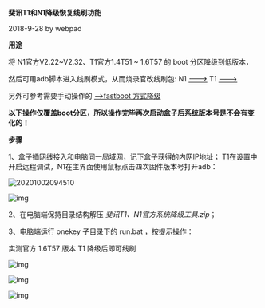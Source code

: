 **斐讯T1和N1降级恢复线刷功能**

2018-9-28 by webpad

**用途**

将 N1官方V2.22~V2.32、T1官方1.4T51 ~ 1.6T57 的 boot 分区降级到低版本，

然后可用adb脚本进入线刷模式，从而烧录官改线刷包: N1 [--->](https://www.right.com.cn/forum/thread-336545-1-1.html)  T1 [--->](https://www.right.com.cn/forum/thread-320013-1-1.html)

另外可参考需要手动操作的 [-->fastboot 方式降级](https://www.right.com.cn/forum/thread-322223-1-1.html)

**以下操作仅覆盖boot分区，所以操作完毕再次启动盒子后系统版本号是不会有变化的！**

**步骤**

1、盒子插网线接入和电脑同一局域网，记下盒子获得的内网IP地址；
T1在设置中开启远程调试，N1在主界面使用鼠标点击四次固件版本号打开adb：

![20201002094510](https://raw.githubusercontent.com/jiangbo0216/wiki/pic-bed/20201002094510.png)

![img](https://raw.githubusercontent.com/jiangbo0216/wiki/pic-bed/155328w9lnlll8rzq0rkk4.jpg)

2、在电脑端保持目录结构解压 *斐讯T1、N1官方系统降级工具.zip*；

3、电脑端运行 onekey 子目录下的 run.bat ，按提示操作：

实测官方 1.6T57 版本 T1 降级后即可线刷

![img](https://raw.githubusercontent.com/jiangbo0216/wiki/pic-bed/235514dskdy5bkdykdzliy.jpg)

![img](https://raw.githubusercontent.com/jiangbo0216/wiki/pic-bed/235517oc4adnp1f55mf5x5.jpg)

![img](https://raw.githubusercontent.com/jiangbo0216/wiki/pic-bed/235520ig4avowq323292t4.jpg)
